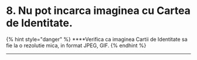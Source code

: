 # 8. Nu pot incarca imaginea cu Cartea de Identitate.

{% hint style="danger" %}
 ****Verifica ca imaginea Cartii de Identitate sa fie la o rezolutie mica, in format JPEG, GIF.
{% endhint %}

 ****

